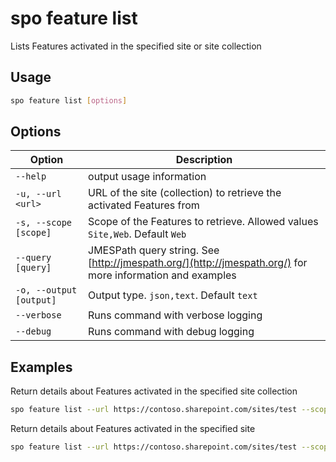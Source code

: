 # spo feature list

Lists Features activated in the specified site or site collection

## Usage

```sh
spo feature list [options]
```

## Options

Option|Description
------|-----------
`--help`|output usage information
`-u, --url <url>`|URL of the site (collection) to retrieve the activated Features from
`-s, --scope [scope]`|Scope of the Features to retrieve. Allowed values `Site,Web`. Default `Web`
`--query [query]`|JMESPath query string. See [http://jmespath.org/](http://jmespath.org/) for more information and examples
`-o, --output [output]`|Output type. `json,text`. Default `text`
`--verbose`|Runs command with verbose logging
`--debug`|Runs command with debug logging

## Examples

Return details about Features activated in the specified site collection

```sh
spo feature list --url https://contoso.sharepoint.com/sites/test --scope Site
```

Return details about Features activated in the specified site

```sh
spo feature list --url https://contoso.sharepoint.com/sites/test --scope Web
```